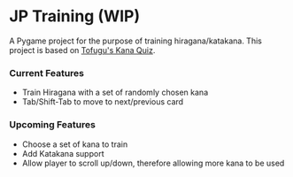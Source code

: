 # JP Training (WIP)
A Pygame project for the purpose of training hiragana/katakana.
This project is based on <a href='https://kana-quiz.tofugu.com/'>Tofugu's Kana Quiz</a>.

<h3>Current Features</h3>
  <ul>
  <li>Train Hiragana with a set of randomly chosen kana</li>
  <li>Tab/Shift-Tab to move to next/previous card</li>
  </ul>
  
<h3>Upcoming Features</h3>
  <ul>
  <li>Choose a set of kana to train</li>
  <li>Add Katakana support</li>
  <li>Allow player to scroll up/down, therefore allowing more kana to be used</li>
  </ul>
